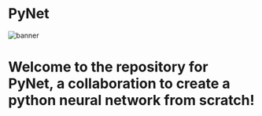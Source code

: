 # PyNet

![banner](https://i.ibb.co/9TBFRqH/pynet-banner.png)

# Welcome to the repository for PyNet, a collaboration to create a python neural network from scratch!
